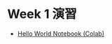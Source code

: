  # Week 1 演習

  - [Hello World Notebook (Colab)](https://drive.google.com/file/d/1dr7gstTg5a3sua1UtaKBAXfMsDrmTQOk/view?usp=sharing)
